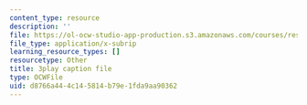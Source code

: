 ```yaml
---
content_type: resource
description: ''
file: https://ol-ocw-studio-app-production.s3.amazonaws.com/courses/res-ll-005-mathematics-of-big-data-and-machine-learning-january-iap-2020/d8766a444c145814b79e1fda9aa90362_2DDjHvH8d2k.vtt
file_type: application/x-subrip
learning_resource_types: []
resourcetype: Other
title: 3play caption file
type: OCWFile
uid: d8766a44-4c14-5814-b79e-1fda9aa90362
---
```

